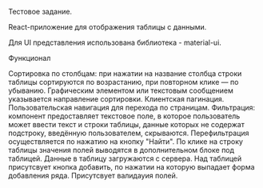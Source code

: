 Тестовое задание. 

React-приложение для отображения таблицы с данными.

Для UI представления использована библиотека - material-ui.

Функционал

Сортировка по столбцам: при нажатии на название столбца строки таблицы сортируются по возрастанию, при повторном клике — по убыванию. Графическим элементом или текстовым сообщением указывается направление сортировки.
Клиентская пагинация. Пользовательская навигация для перехода по страницам.
Фильтрация: компонент предоставляет текстовое поле, в которое пользователь может ввести текст и строки таблицы, данные которых не содержат подстроку, введённую пользователем, скрываются. Перефильтрация осуществляется по нажатию на кнопку "Найти".
По клике на строку таблицы значения полей выводятся в дополнительном блоке под таблицей.
Данные в таблицу загружаются с сервера.
Над таблицей присутсвует кнопка добавить, по нажатии на которую выпадает форма добавления ряда. Присутсвует валидауия полей. 

